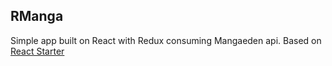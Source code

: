 RManga
------

Simple app built on React with Redux consuming Mangaeden api. Based on [React Starter](https://github.com/eanplatter/react-starter#getting-started)